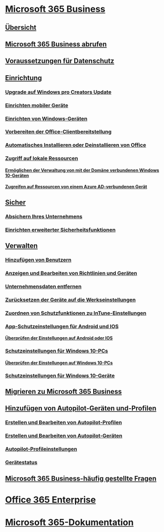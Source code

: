 # [Microsoft 365 Business](index.md)
## [Übersicht](microsoft-365-business-overview.md)
## [Microsoft 365 Business abrufen](sign-up.md)
## [Voraussetzungen für Datenschutz](pre-requisites-for-data-protection.md)
## [Einrichtung](set-up.md)
### [Upgrade auf Windows pro Creators Update](upgrade-to-windows-pro-creators-update.md)
### [Einrichten mobiler Geräte](set-up-mobile-devices.md)
### [Einrichten von Windows-Geräten](set-up-windows-devices.md)
### [Vorbereiten der Office-Clientbereitstellung](prepare-for-office-client-deployment.md)
### [Automatisches Installieren oder Deinstallieren von Office](auto-install-or-uninstall-office.md)
### [Zugriff auf lokale Ressourcen]()
#### [Ermöglichen der Verwaltung von mit der Domäne verbundenen Windows 10-Geräten](manage-windows-devices.md)
#### [Zugreifen auf Ressourcen von einem Azure AD-verbundenen Gerät](access-resources.md)
## [Sicher](security-features.md)
### [Absichern Ihres Unternehmens](/Office365/Admin/security-and-compliance/secure-your-business-data?toc=/microsoft-365/business/toc.json&bc=/microsoft-365/business/breadcrumb/toc.json)
### [Einrichten erweiterter Sicherheitsfunktionen](set-up-advanced-security.md)
## [Verwalten](manage.md)
### [Hinzufügen von Benutzern](add-users-m365b.md)
### [Anzeigen und Bearbeiten von Richtlinien und Geräten](view-policies-and-devices.md)
### [Unternehmensdaten entfernen](remove-company-data.md)
### [Zurücksetzen der Geräte auf die Werkseinstellungen](reset-devices-to-factory-settings.md)
### [Zuordnen von Schutzfunktionen zu InTune-Einstellungen](map-protection-features-to-intune-settings.md)
### [App-Schutzeinstellungen für Android und IOS](app-protection-settings-for-android-and-ios.md)
#### [Überprüfen der Einstellungen auf Android oder IOS](validate-settings-on-android-or-ios.md)
### [Schutzeinstellungen für Windows 10-PCs](protection-settings-for-windows-10-pcs.md)
#### [Überprüfen der Einstellungen auf Windows 10-PCs](validate-settings-on-windows-10-pcs.md)
### [Schutzeinstellungen für Windows 10-Geräte](protection-settings-for-windows-10-devices.md)
## [Migrieren zu Microsoft 365 Business](migrate-to-microsoft-365-business.md)
## [Hinzufügen von Autopilot-Geräten und-Profilen](add-autopilot-devices-and-profile.md)
### [Erstellen und Bearbeiten von Autopilot-Profilen](create-and-edit-autopilot-profiles.md)
### [Erstellen und Bearbeiten von Autopilot-Geräten](create-and-edit-autopilot-devices.md)
### [Autopilot-Profileinstellungen](autopilot-profile-settings.md)
### [Gerätestatus](device-states.md)
## [Microsoft 365 Business-häufig gestellte Fragen](support/microsoft-365-business-faqs.md)
# [Office 365 Enterprise](https://docs.microsoft.com/office365/enterprise)
# [Microsoft 365-Dokumentation](https://docs.microsoft.com/microsoft-365)